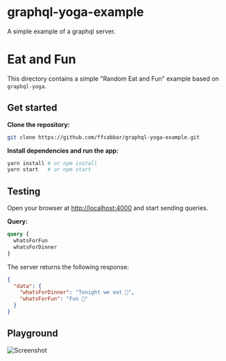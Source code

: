 # graphql-yoga-example
A simple example of a graphql server. 

# Eat and Fun

This directory contains a simple "Random Eat and Fun" example based on `graphql-yoga`.

## Get started

**Clone the repository:**

```sh
git clone https://github.com/ffcabbar/graphql-yoga-example.git
```

**Install dependencies and run the app:**

```sh
yarn install # or npm install
yarn start   # or npm start
```

## Testing

Open your browser at [http://localhost:4000](http://localhost:4000) and start sending queries.

**Query:**

```graphql
query {
  whatsForFun
  whatsForDinner
}
```

The server returns the following response:

```json
{
  "data": {
    "whatsForDinner": "Tonight we eat 🥗",
    "whatsForFun": "Fun 🎃"
  }
}
```

## Playground

![Screenshot](https://user-images.githubusercontent.com/34713212/75655278-8ecc4400-5c72-11ea-8557-30ff7f4c337e.png)



